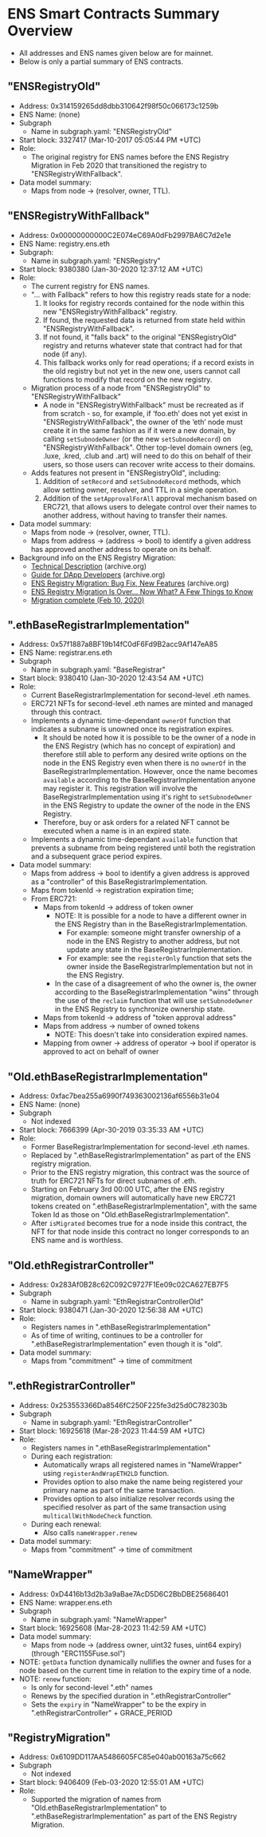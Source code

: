 # ENS Smart Contracts Summary Overview

- All addresses and ENS names given below are for mainnet.
- Below is only a partial summary of ENS contracts.

## "ENSRegistryOld"

- Address: 0x314159265dd8dbb310642f98f50c066173c1259b
- ENS Name: (none)
- Subgraph
  - Name in subgraph.yaml: "ENSRegistryOld"
- Start block: 3327417 (Mar-10-2017 05:05:44 PM +UTC)
- Role:
  - The original registry for ENS names before the ENS Registry Migration in Feb 2020 that transitioned the registry to "ENSRegistryWithFallback".
- Data model summary:
  - Maps from node -> (resolver, owner, TTL).

## "ENSRegistryWithFallback"

- Address: 0x00000000000C2E074eC69A0dFb2997BA6C7d2e1e
- ENS Name: registry.ens.eth
- Subgraph:
  - Name in subgraph.yaml: "ENSRegistry"
- Start block: 9380380 (Jan-30-2020 12:37:12 AM +UTC)
- Role:
  - The current registry for ENS names.
  - "... with Fallback" refers to how this registry reads state for a node:
    1. It looks for registry records contained for the node within this new "ENSRegistryWithFallback" registry.
    2. If found, the requested data is returned from state held within "ENSRegistryWithFallback".
    3. If not found, it "falls back" to the original "ENSRegistryOld" registry and returns whatever state that contract had for that node (if any).
    4. This fallback works only for read operations; if a record exists in the old registry but not yet in the new one, users cannot call functions to modify that record on the new registry.
  - Migration process of a node from "ENSRegistryOld" to "ENSRegistryWithFallback"
    - A node in "ENSRegistryWithFallback" must be recreated as if from scratch - so, for example, if ‘foo.eth’ does not yet exist in "ENSRegistryWithFallback", the owner of the ‘eth’ node must create it in the same fashion as if it were a new domain, by calling `setSubnodeOwner` (or the new `setSubnodeRecord`) on "ENSRegistryWithFallback". Other top-level domain owners (eg, .luxe, .kred, .club and .art) will need to do this on behalf of their users, so those users can recover write access to their domains.
  - Adds features not present in "ENSRegistryOld", including:
    1. Addition of `setRecord` and `setSubnodeRecord` methods, which allow setting owner, resolver, and TTL in a single operation.
    2. Addition of the `setApprovalForAll` approval mechanism based on ERC721, that allows users to delegate control over their names to another address, without having to transfer their names.
- Data model summary:
  - Maps from node -> (resolver, owner, TTL).
  - Maps from address -> (address -> bool) to identify a given address has approved another address to operate on its behalf.
- Background info on the ENS Registry Migration:
  - [Technical Description](https://web.archive.org/web/20210924182933/https://docs.ens.domains/ens-migration-february-2020/technical-description) (archive.org)
  - [Guide for DApp Developers](https://web.archive.org/web/20211129135716/https://docs.ens.domains/ens-migration-february-2020/guide-for-dapp-developers) (archive.org)
  - [ENS Registry Migration: Bug Fix, New Features](https://web.archive.org/web/20221130223832/https://medium.com/the-ethereum-name-service/ens-registry-migration-bug-fix-new-features-64379193a5a) (archive.org)
  - [ENS Registry Migration Is Over… Now What? A Few Things to Know](https://makoto-inoue.medium.com/ens-registry-migration-is-over-now-what-a-few-things-to-know-fb05f921872a)
  - [Migration complete (Feb 10, 2020)](https://x.com/ensdomains/status/1226950669904400384)

## ".ethBaseRegistrarImplementation"

- Address: 0x57f1887a8BF19b14fC0dF6Fd9B2acc9Af147eA85
- ENS Name: registrar.ens.eth
- Subgraph
  - Name in subgraph.yaml: "BaseRegistrar"
- Start block: 9380410 (Jan-30-2020 12:43:54 AM +UTC)
- Role:
  - Current BaseRegistrarImplementation for second-level .eth names.
  - ERC721 NFTs for second-level .eth names are minted and managed through this contract.
  - Implements a dynamic time-dependant `ownerOf` function that indicates a subname is unowned once its registration expires.
    - It should be noted how it is possible to be the owner of a node in the ENS Registry (which has no concept of expiration) and therefore still able to perform any desired write options on the node in the ENS Registry even when there is no `ownerOf` in the BaseRegistrarImplementation. However, once the name becomes `available` according to the BaseRegistrarImplementation anyone may register it. This registration will involve the BaseRegistrarImplementation using it's right to `setSubnodeOwner` in the ENS Registry to update the owner of the node in the ENS Registry.
    - Therefore, buy or ask orders for a related NFT cannot be executed when a name is in an expired state.
  - Implements a dynamic time-dependant `available` function that prevents a subname from being registered until both the registration and a subsequent grace period expires.
- Data model summary:
  - Maps from address -> bool to identify a given address is approved as a "controller" of this BaseRegistrarImplementation.
  - Maps from tokenId -> registration expiration time;
  - From ERC721:
    - Maps from tokenId -> address of token owner
      - NOTE: It is possible for a node to have a different owner in the ENS Registry than in the BaseRegistrarImplementation.
        - For example: someone might transfer ownership of a node in the ENS Registry to another address, but not update any state in the BaseRegistrarImplementation.
        - For example: see the `registerOnly` function that sets the owner inside the BaseRegistrarImplementation but not in the ENS Registry.
      - In the case of a disagreement of who the owner is, the owner according to the BaseRegistrarImplementation "wins" through the use of the `reclaim` function that will use `setSubnodeOwner` in the ENS Registry to synchronize ownership state.
    - Maps from tokenId -> address of "token approval address"
    - Maps from address -> number of owned tokens
      - NOTE: This doesn't take into consideration expired names.
    - Mapping from owner -> address of operator -> bool if operator is approved to act on behalf of owner

## "Old.ethBaseRegistrarImplementation"

- Address: 0xfac7bea255a6990f749363002136af6556b31e04
- ENS Name: (none)
- Subgraph
  - Not indexed
- Start block: 7666399 (Apr-30-2019 03:35:33 AM +UTC)
- Role:
  - Former BaseRegistrarImplementation for second-level .eth names.
  - Replaced by ".ethBaseRegistrarImplementation" as part of the ENS registry migration.
  - Prior to the ENS registry migration, this contract was the source of truth for ERC721 NFTs for direct subnames of .eth.
  - Starting on February 3rd 00:00 UTC, after the ENS registry migration, domain owners will automatically have new ERC721 tokens created on ".ethBaseRegistrarImplementation", with the same Token Id as those on "Old.ethBaseRegistrarImplementation".
  - After `isMigrated` becomes true for a node inside this contract, the NFT for that node inside this contract no longer corresponds to an ENS name and is worthless.

## "Old.ethRegistrarController"

- Address: 0x283Af0B28c62C092C9727F1Ee09c02CA627EB7F5
- Subgraph
  - Name in subgraph.yaml: "EthRegistrarControllerOld"
- Start block: 9380471 (Jan-30-2020 12:56:38 AM +UTC)
- Role:
  - Registers names in ".ethBaseRegistrarImplementation"
  - As of time of writing, continues to be a controller for ".ethBaseRegistrarImplementation" even though it is "old".
- Data model summary:
  - Maps from "commitment" -> time of commitment

## ".ethRegistrarController"

- Address: 0x253553366Da8546fC250F225fe3d25d0C782303b
- Subgraph
  - Name in subgraph.yaml: "EthRegistrarController"
- Start block: 16925618 (Mar-28-2023 11:44:59 AM +UTC)
- Role:
  - Registers names in ".ethBaseRegistrarImplementation"
  - During each registration:
    - Automatically wraps all registered names in "NameWrapper" using `registerAndWrapETH2LD` function.
    - Provides option to also make the name being registered your primary name as part of the same transaction.
    - Provides option to also initialize resolver records using the specified resolver as part of the same transaction using `multicallWithNodeCheck` function.
  - During each renewal:
    - Also calls `nameWrapper.renew`
- Data model summary:
  - Maps from "commitment" -> time of commitment

## "NameWrapper"

- Address: 0xD4416b13d2b3a9aBae7AcD5D6C2BbDBE25686401
- ENS Name: wrapper.ens.eth
- Subgraph
  - Name in subgraph.yaml: "NameWrapper"
- Start block: 16925608 (Mar-28-2023 11:42:59 AM +UTC)
- Data model summary:
  - Maps from node -> (address owner, uint32 fuses, uint64 expiry) (through "ERC1155Fuse.sol")
- NOTE: `getData` function dynamically nullifies the owner and fuses for a node based on the current time in relation to the expiry time of a node.
- NOTE: `renew` function:
  - Is only for second-level ".eth" names
  - Renews by the specified duration in ".ethRegistrarController"
  - Sets the `expiry` in "NameWrapper" to be the expiry in ".ethRegistrarController" + GRACE_PERIOD

## "RegistryMigration"

- Address: 0x6109DD117AA5486605FC85e040ab00163a75c662
- Subgraph
  - Not indexed
- Start block: 9406409 (Feb-03-2020 12:55:01 AM +UTC)
- Role:
  - Supported the migration of names from "Old.ethBaseRegistrarImplementation" to ".ethBaseRegistrarImplementation" as part of the ENS Registry Migration.
